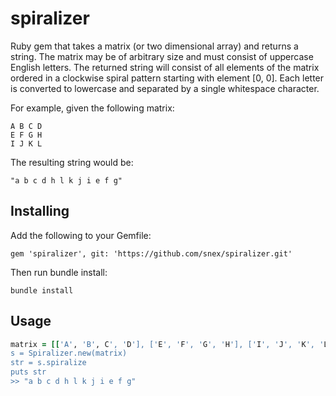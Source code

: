 # spiralizer

Ruby gem that takes a matrix (or two dimensional array) and returns a string. The matrix may be of arbitrary size and must consist of uppercase English letters. The returned string will consist of all elements of the matrix ordered in a clockwise spiral pattern starting with element [0, 0]. Each letter is converted to lowercase and separated by a single whitespace character.

For example, given the following matrix:
```
A B C D
E F G H
I J K L
```

The resulting string would be:
```
"a b c d h l k j i e f g"
```

## Installing

Add the following to your Gemfile:

```
gem 'spiralizer', git: 'https://github.com/snex/spiralizer.git'
```

Then run bundle install:

```
bundle install
```

## Usage

```ruby
matrix = [['A', 'B', C', 'D'], ['E', 'F', 'G', 'H'], ['I', 'J', 'K', 'L']]
s = Spiralizer.new(matrix)
str = s.spiralize
puts str
>> "a b c d h l k j i e f g"
